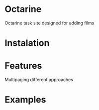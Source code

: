 # Octarine
Octarine task
site designed for adding films

# Instalation

# Features
Multipaging
different approaches

# Examples
